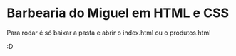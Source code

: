 <h1>Barbearia do Miguel em HTML e CSS</h1>

Para rodar é só baixar a pasta e abrir o index.html ou o produtos.html

:D

